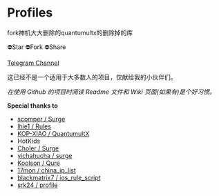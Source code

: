 # Profiles
fork神机大大删除的quantumultx的删除掉的库

⛔️Star ⛔️Fork ⛔️Share

[Telegram Channel](https://t.me/DivineEngine)

这已经不是一个适用于大多数人的项目，仅献给我的小伙伴们。

*在使用 Github 的项目时阅读 Readme 文件和 Wiki 页面(如果有)是个好习惯。*

**Special thanks to**

- [scomper / Surge](https://github.com/scomper/Surge)
- [lhie1 / Rules](https://github.com/lhie1/Rules)
- [KOP-XIAO / QuantumultX](https://github.com/KOP-XIAO/QuantumultX)
- HotKids
- [Choler / Surge](https://github.com/Choler/Surge)
- [yichahucha / surge](https://github.com/yichahucha/surge)
- [Koolson / Qure](https://github.com/Koolson/Qure)
- [17mon / china_ip_list](https://github.com/17mon/china_ip_list)
- [blackmatrix7 / ios_rule_script](https://github.com/blackmatrix7/ios_rule_script)
- [srk24 / profile](https://github.com/srk24/profile)
